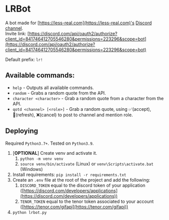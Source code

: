 # LRBot
A bot made for [https://less-real.com](https://less-real.com)'s [Discord channel](https://discord.com/invite/3Zd46Uc).  
Invite link: [https://discord.com/api/oauth2/authorize?client_id=841746412705546280&permissions=223296&scope=bot](https://discord.com/api/oauth2/authorize?client_id=841746412705546280&permissions=223296&scope=bot)

Default prefix: `lr!`  
## Available commands:
- `help` - Outputs all available commands.
- `random` - Grabs a random quote from the API.
- `character <character>` - Grab a random quote from a character from the API.
- `qotd <channel> [<role>]` - Grab a random quote, using ✅(accept), 🔄(refresh), ❌(cancel) to post to channel and mention role.

## Deploying
Required `Python3.7+`. Tested on `Python3.9`.

1. [**OPTIONAL**] Create venv and activate it.
    1. `python -m venv venv`
    2. `source venv/bin/activate` (Linux) or `venv\Scripts\activate.bat` (Windows)
2. Install requirements: `pip install -r requirements.txt`
3. Create an `.env` file at the root of the project and add the following: 
    1. `DISCORD_TOKEN` equal to the discord token of your application ([https://discord.com/developers/applications](https://discord.com/developers/applications))
    2. `TENOR_TOKEN` equal to the tenor token associated to your account ([https://tenor.com/gifapi](https://tenor.com/gifapi))
4. `python lrbot.py`
